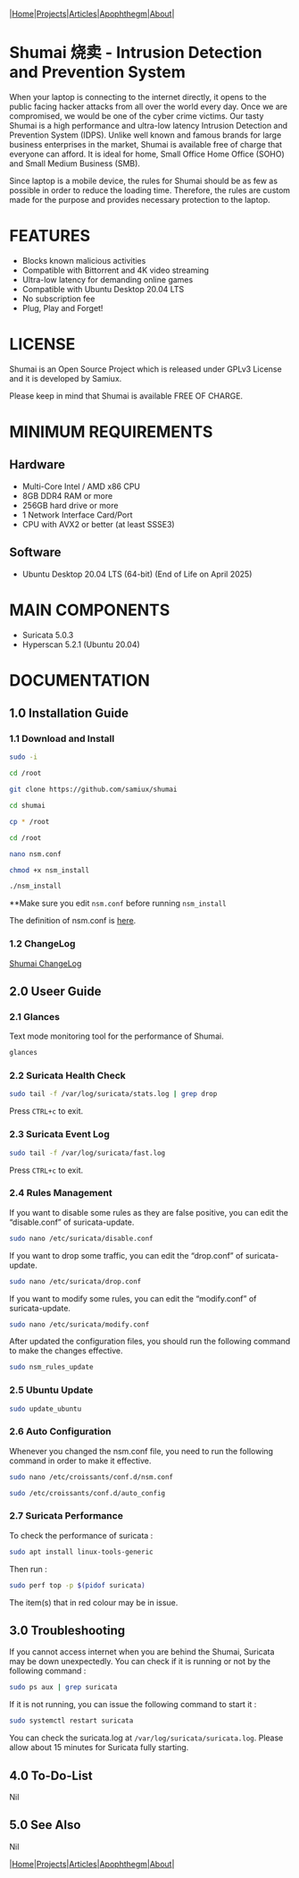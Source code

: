 |[Home](/README.md)|[Projects](/projects.md)|[Articles](/articles.md)|[Apophthegm](/apophthegm.md)|[About](/about.md)|

# **Shumai 烧卖 - Intrusion Detection and Prevention System**

When your laptop is connecting to the internet directly, it opens to the public facing hacker attacks from all over the world every day.  Once we are compromised, we would be one of the cyber crime victims.  Our tasty Shumai is a high performance and ultra-low latency Intrusion Detection and Prevention System (IDPS).  Unlike well known and famous brands for large business enterprises in the market, Shumai is available free of charge that everyone can afford.  It is ideal for home, Small Office Home Office (SOHO) and Small Medium Business (SMB).

Since laptop is a mobile device, the rules for Shumai should be as few as possible in order to reduce the loading time.  Therefore, the rules are custom made for the purpose and provides necessary protection to the laptop.

# FEATURES

- Blocks known malicious activities  
- Compatible with Bittorrent and 4K video streaming  
- Ultra-low latency for demanding online games  
- Compatible with Ubuntu Desktop 20.04 LTS  
- No subscription fee  
- Plug, Play and Forget!  

# LICENSE

Shumai is an Open Source Project which is released under GPLv3 License and it is developed by Samiux.

Please keep in mind that Shumai is available 	FREE OF CHARGE.

# MINIMUM REQUIREMENTS

## Hardware

- Multi-Core Intel / AMD x86 CPU  
- 8GB DDR4 RAM or more  
- 256GB hard drive or more  
- 1 Network Interface Card/Port   
- CPU with AVX2 or better (at least SSSE3)  

## Software

- Ubuntu Desktop 20.04 LTS (64-bit) (End of Life on April 2025)

# MAIN COMPONENTS

- Suricata 5.0.3  
- Hyperscan 5.2.1 (Ubuntu 20.04)  

# DOCUMENTATION

## 1.0 Installation Guide

### 1.1 Download and Install

```bash
sudo -i

cd /root

git clone https://github.com/samiux/shumai

cd shumai

cp * /root

cd /root

nano nsm.conf

chmod +x nsm_install

./nsm_install
```

**Make sure you edit ```nsm.conf``` before running ```nsm_install```

The definition of nsm.conf is [here](https://samiux.github.io/nsmconf-hidps).

### 1.2 ChangeLog

[Shumai ChangeLog](https://samiux.github.io/changelog)

## 2.0 Useer Guide

### 2.1 Glances

Text mode monitoring tool for the performance of Shumai.

```bash
glances
```

### 2.2 Suricata Health Check

```bash
sudo tail -f /var/log/suricata/stats.log | grep drop
```

Press ```CTRL+c``` to exit.

### 2.3 Suricata Event Log

```bash
sudo tail -f /var/log/suricata/fast.log
```

Press ```CTRL+c``` to exit.

### 2.4 Rules Management

If you want to disable some rules as they are false positive, you can edit the “disable.conf” of suricata-update.

```bash
sudo nano /etc/suricata/disable.conf
```

If you want to drop some traffic, you can edit the “drop.conf” of suricata-update.

```bash
sudo nano /etc/suricata/drop.conf
```

If you want to modify some rules, you can edit the “modify.conf” of suricata-update.

```bash
sudo nano /etc/suricata/modify.conf
```

After updated the configuration files, you should run the following command to make the changes effective.

```bash
sudo nsm_rules_update
```

### 2.5 Ubuntu Update

```bash
sudo update_ubuntu
```

### 2.6 Auto Configuration

Whenever you changed the nsm.conf file, you need to run the following command in order to make it effective.

```bash
sudo nano /etc/croissants/conf.d/nsm.conf

sudo /etc/croissants/conf.d/auto_config
```

### 2.7 Suricata Performance

To check the performance of suricata :

```bash
sudo apt install linux-tools-generic
```

Then run :

```bash
sudo perf top -p $(pidof suricata)
```

The item(s) that in red colour may be in issue.

## 3.0 Troubleshooting

If you cannot access internet when you are behind the Shumai, Suricata may be down unexpectedly. You can check if it is running or not by the following command :

```bash
sudo ps aux | grep suricata
```

If it is not running, you can issue the following command to start it :

```bash
sudo systemctl restart suricata
```

You can check the suricata.log at ```/var/log/suricata/suricata.log```. Please allow about 15 minutes for Suricata fully starting.

## 4.0 To-Do-List

Nil

## 5.0 See Also

Nil

|[Home](/README.md)|[Projects](/projects.md)|[Articles](/articles.md)|[Apophthegm](/apophthegm.md)|[About](/about.md)|

